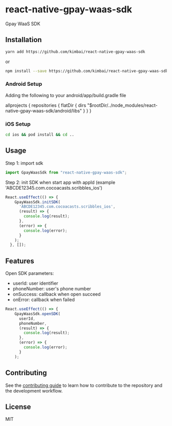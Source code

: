 # react-native-gpay-waas-sdk

Gpay WaaS SDK

## Installation

```sh
yarn add https://github.com/kimbai/react-native-gpay-waas-sdk
```

or

```sh
npm install --save https://github.com/kimbai/react-native-gpay-waas-sdk
```

### Android Setup
Adding the following to your android/app/build.gradle file


  allprojects {
    repositories {
          flatDir {
              dirs "$rootDir/../node_modules/react-native-gpay-waas-sdk/android/libs"
          }
      }
  }

### iOS Setup
```sh
cd ios && pod install && cd ..
```

## Usage

Step 1: import sdk

```js
import GpayWaasSdk from "react-native-gpay-waas-sdk";
```

Step 2: init SDK when start app with appId (example 'ABCDE12345.com.cocoacasts.scribbles_ios')

```js
React.useEffect(() => {
    GpayWaasSdk.initSDK(
      'ABCDE12345.com.cocoacasts.scribbles_ios',
      (result) => {
        console.log(result);
      },
      (error) => {
        console.log(error);
      }
    );
  }, []);
```

## Features

Open SDK
parameters:
 - userId: user identifier
 - phoneNumber: user's phone number
 - onSuccess: callback when open succeed
 - onError: callback when failed

```js
React.useEffect(() => {
    GpayWaasSdk.openSDK(
      userId,
      phoneNumber,
      (result) => {
        console.log(result);
      },
      (error) => {
        console.log(error);
      }
    );
```

## Contributing

See the [contributing guide](CONTRIBUTING.md) to learn how to contribute to the repository and the development workflow.

## License

MIT
